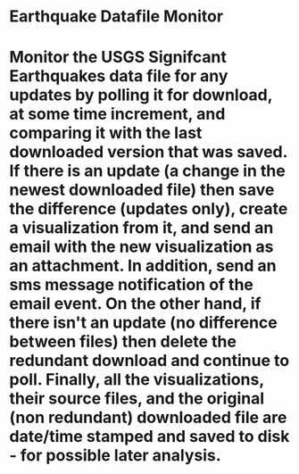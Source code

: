 # Earthquake Datafile Monitor

# Monitor the USGS Signifcant Earthquakes data file for any updates by polling it for download, at some time increment, and comparing it with the last downloaded version that was saved. If there is an update (a change in the newest downloaded file) then save the difference (updates only), create a visualization from it, and send an email with the new visualization as an attachment. In addition, send an sms message notification of the email event. On the other hand, if there isn't an update (no difference between files) then delete the redundant download and continue to poll. Finally, all the visualizations, their source files, and the original (non redundant) downloaded file are date/time stamped and saved to disk - for possible later analysis.
